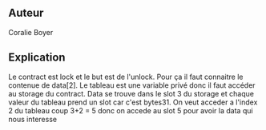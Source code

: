 ## Auteur
Coralie Boyer

## Explication
Le contract est lock et le but est de l'unlock. Pour ça il faut connaitre le contenue de data[2].
Le tableau est une variable privé donc il faut accéder au storage du contract. Data se trouve dans le slot 3 du storage et chaque valeur du tableau prend un slot car c'est bytes31. On veut acceder a l'index 2 du tableau coup 3+2 = 5 donc on accede au slot 5 pour avoir la data qui nous interesse